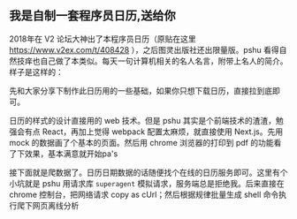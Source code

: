 我是自制一套程序员日历,送给你
---

2018年在 V2 论坛大神出了本程序员日历（原贴在这里 https://www.v2ex.com/t/408428 ），之后图灵出版社还出限量版。pshu 看得自然技痒也自己做了本类似。每天一句计算机相关的名人名言，附带上名人的简介。样子是这样的：



先和大家分享下制作此日历用的一些基础，如果你只想下载日历，直接拉到底即可。

日历的样式的设计直接用的 web 技术。但是 pshu 其实是个前端技术的渣渣，勉强会有点 React，再加上觉得 webpack 配置太麻烦，就直接使用 Next.js。先用 mock 的数据画了个基本的页面。然后用 chrome 浏览器的打印到 pdf 的功能看了下效果，基本满意就开始pa's

接下面就是爬数据了。日历日期数据的话随便找个在线的日历服务即可。这里有个小坑就是 pshu 用请求库 `superagent` 模拟请求，服务端总是拒绝我。后来直接在 chrome 控制台，把网络请求 copy as cUrl；然后根据规律批量生成 shell 命令执行爬下网页离线分析


<!--stackedit_data:
eyJoaXN0b3J5IjpbMTM1MzgzNDAyOCwxMzYwMzM2NjEyLC0yNj
YyNDY4OTAsLTE1NjQ3NjM4MzYsODI3OTk0MDI3LDc2NDQ5MTk1
OF19
-->